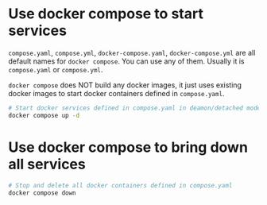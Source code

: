 # Use docker compose to start services
`compose.yaml`, `compose.yml`, `docker-compose.yaml`, `docker-compose.yml` are all default names for `docker compose`.
You can use any of them. Usually it is `compose.yaml` or `compose.yml`.

`docker compose` does NOT build any docker images, it just uses existing docker images to start docker containers defined in `compose.yaml`.

```bash
# Start docker services defined in compose.yaml in deamon/detached mode
docker compose up -d
```

# Use docker compose to bring down all services
```bash
# Stop and delete all docker containers defined in compose.yaml
docker compose down
```
